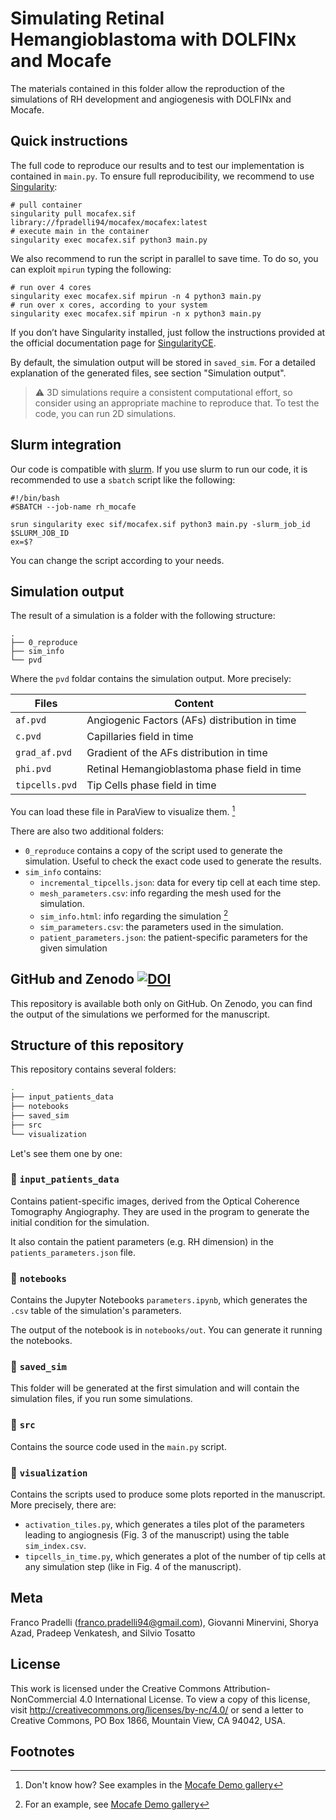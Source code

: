 # Simulating Retinal Hemangioblastoma with DOLFINx and Mocafe
The materials contained in this folder allow the reproduction of the simulations of RH development
and angiogenesis with DOLFINx and Mocafe.

## Quick instructions
The full code to reproduce our results and to test our implementation is contained in  `main.py`. 
To ensure full reproducibility, we recommend to use [Singularity](https://github.com/sylabs/singularity):

```shell
# pull container
singularity pull mocafex.sif library://fpradelli94/mocafex/mocafex:latest
# execute main in the container
singularity exec mocafex.sif python3 main.py
```

We also recommend to run the script in parallel to save time. To do so, you can exploit `mpirun` typing the following:
```shell
# run over 4 cores
singularity exec mocafex.sif mpirun -n 4 python3 main.py
# run over x cores, according to your system
singularity exec mocafex.sif mpirun -n x python3 main.py
```

If you don’t have Singularity installed, just follow the instructions provided at the official documentation page for 
[SingularityCE](https://sylabs.io/docs/).

By default, the simulation output will be stored in `saved_sim`. For a detailed explanation of the generated files, 
see section "Simulation output".

> :warning: 3D simulations require a consistent computational effort, so consider using an 
> appropriate machine to reproduce that. To test the code, you can run 2D simulations.

## Slurm integration
Our code is compatible with [slurm](https://slurm.schedmd.com/documentation.html). If you use slurm to run
our code, it is recommended to use a `sbatch` script like the following:

```shell
#!/bin/bash
#SBATCH --job-name rh_mocafe

srun singularity exec sif/mocafex.sif python3 main.py -slurm_job_id $SLURM_JOB_ID
ex=$?
```

You can change the script according to your needs.

## Simulation output
The result of a simulation is a folder with the following structure:
```shell
.
├── 0_reproduce
├── sim_info
└── pvd
```
Where the `pvd` foldar contains the simulation output. More precisely:

| Files                            | Content                                       |
|----------------------------------|-----------------------------------------------|
| `af.pvd`               | Angiogenic Factors (AFs) distribution in time |
| `c.pvd`                 | Capillaries field in time                     |
| `grad_af.pvd`     | Gradient of the AFs distribution in time      |
| `phi.pvd`             | Retinal Hemangioblastoma phase field in time  |
| `tipcells.pvd` | Tip Cells phase field in time                 |

You can load these file in ParaView to visualize them. [^1]

There are also two additional folders:
- `0_reproduce` contains a copy of the script used to generate the simulation. 
Useful to check the exact code used to generate the results.
- `sim_info` contains:
  - `incremental_tipcells.json`: data for every tip cell at each time step.
  - `mesh_parameters.csv`: info regarding the mesh used for the simulation.
  - `sim_info.html`: info regarding the simulation [^2]
  - `sim_parameters.csv`: the parameters used in the simulation.
  - `patient_parameters.json`: the patient-specific parameters for the given simulation

## GitHub and Zenodo [![DOI](https://zenodo.org/badge/DOI/10.5281/zenodo.7330072.svg)](https://doi.org/10.5281/zenodo.7330072)

This repository is available both only on GitHub. On Zenodo, you can find the output of the simulations we performed for the manuscript. 

## Structure of this repository
This repository contains several folders:

```bash
.
├── input_patients_data
├── notebooks
├── saved_sim
├── src
└── visualization
```

Let's see them one by one: 

### :file_folder: `input_patients_data`
Contains patient-specific images, derived from the Optical Coherence Tomography Angiography. They are 
used in the program to generate the initial condition for the simulation. 

It also contain the patient parameters (e.g. RH dimension) in the `patients_parameters.json` file.

### :file_folder: `notebooks`
Contains the Jupyter Notebooks `parameters.ipynb`, which generates the `.csv` table of the simulation's parameters.

The output of the notebook is in `notebooks/out`. You can generate it running the notebooks. 

### :file_folder: `saved_sim`
This folder will be generated at the first simulation and will contain the simulation files, if you run some 
simulations.

### :file_folder: `src`
Contains the source code used in the `main.py` script. 

### :file_folder: `visualization`
Contains the scripts used to produce some plots reported in the manuscript. More precisely, there are:

- `activation_tiles.py`, which generates a tiles plot of the parameters leading to angiognesis (Fig. 3 of the manuscript)
using the table `sim_index.csv`.
- `tipcells_in_time.py`, which generates a plot of the number of tip cells at any simulation step (like in Fig. 4 of the 
manuscript).

## Meta
Franco Pradelli (franco.pradelli94@gmail.com), Giovanni Minervini, Shorya Azad, Pradeep Venkatesh, and Silvio Tosatto  

## License
This work is licensed under the Creative Commons Attribution-NonCommercial 4.0 International License. 
To view a copy of this license, visit http://creativecommons.org/licenses/by-nc/4.0/ or send a letter to Creative Commons, PO Box 1866, Mountain View, CA 94042, USA.

## Footnotes

[^1]: Don't know how? See examples in the [Mocafe Demo gallery](https://biocomputingup.github.io/mocafe/build/html/demo_doc/angiogenesis_3d.html#visualize-the-result-with-paraview)

[^2]: For an example, see [Mocafe Demo gallery](https://biocomputingup.github.io/mocafe/build/html/demo_doc/multiple_pc_simulations.html#sphx-glr-demo-doc-multiple-pc-simulations-py)
